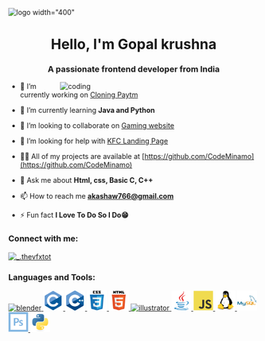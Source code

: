 ![logo width="400"](https://media2.giphy.com/media/4OAxDXv4RdUeg38JYi/giphy.gif?cid=790b7611e3962f840d0bc3020e36f4a7f2a18480cf548c23&rid=giphy.gif&ct=g)
<h1 align="center">Hello, I'm Gopal krushna</h1>
<h3 align="center">A passionate frontend developer from India</h3>

<img align="right" alt="coding" width="400" src="https://paradox.ba/paradox/wp-content/uploads/2019/09/4paradox-animation.gif"></img>

- 🔭 I’m currently working on [Cloning Paytm](https://codeminamo.github.io/Paytm-clone/)

- 🌱 I’m currently learning **Java and Python**

- 👯 I’m looking to collaborate on [Gaming website](https://codeminamo.github.io/Gaming-website/)

- 🤝 I’m looking for help with [KFC Landing Page](https://codeminamo.github.io/KFC-Landing-Page-Website/)

- 👨‍💻 All of my projects are available at [https://github.com/CodeMinamo](https://github.com/CodeMinamo)

- 💬 Ask me about **Html, css, Basic C, C++**

- 📫 How to reach me **akashaw766@gmail.com**

- ⚡ Fun fact **I Love To Do So I Do😁**

<h3 align="left">Connect with me:</h3>
<p align="left">
<a href="https://instagram.com/_.thevfxtot" target="blank"><img align="center" src="https://raw.githubusercontent.com/rahuldkjain/github-profile-readme-generator/master/src/images/icons/Social/instagram.svg" alt="_.thevfxtot" height="30" width="40" /></a>
</p>

<h3 align="left">Languages and Tools:</h3>
<p align="left"> <a href="https://www.blender.org/" target="_blank" rel="noreferrer"> <img src="https://download.blender.org/branding/community/blender_community_badge_white.svg" alt="blender" width="40" height="40"/> </a> <a href="https://www.cprogramming.com/" target="_blank" rel="noreferrer"> <img src="https://raw.githubusercontent.com/devicons/devicon/master/icons/c/c-original.svg" alt="c" width="40" height="40"/> </a> <a href="https://www.w3schools.com/cpp/" target="_blank" rel="noreferrer"> <img src="https://raw.githubusercontent.com/devicons/devicon/master/icons/cplusplus/cplusplus-original.svg" alt="cplusplus" width="40" height="40"/> </a> <a href="https://www.w3schools.com/css/" target="_blank" rel="noreferrer"> <img src="https://raw.githubusercontent.com/devicons/devicon/master/icons/css3/css3-original-wordmark.svg" alt="css3" width="40" height="40"/> </a> <a href="https://www.w3.org/html/" target="_blank" rel="noreferrer"> <img src="https://raw.githubusercontent.com/devicons/devicon/master/icons/html5/html5-original-wordmark.svg" alt="html5" width="40" height="40"/> </a> <a href="https://www.adobe.com/in/products/illustrator.html" target="_blank" rel="noreferrer"> <img src="https://www.vectorlogo.zone/logos/adobe_illustrator/adobe_illustrator-icon.svg" alt="illustrator" width="40" height="40"/> </a> <a href="https://www.java.com" target="_blank" rel="noreferrer"> <img src="https://raw.githubusercontent.com/devicons/devicon/master/icons/java/java-original.svg" alt="java" width="40" height="40"/> </a> <a href="https://developer.mozilla.org/en-US/docs/Web/JavaScript" target="_blank" rel="noreferrer"> <img src="https://raw.githubusercontent.com/devicons/devicon/master/icons/javascript/javascript-original.svg" alt="javascript" width="40" height="40"/> </a> <a href="https://www.linux.org/" target="_blank" rel="noreferrer"> <img src="https://raw.githubusercontent.com/devicons/devicon/master/icons/linux/linux-original.svg" alt="linux" width="40" height="40"/> </a> <a href="https://www.mysql.com/" target="_blank" rel="noreferrer"> <img src="https://raw.githubusercontent.com/devicons/devicon/master/icons/mysql/mysql-original-wordmark.svg" alt="mysql" width="40" height="40"/> </a> <a href="https://www.photoshop.com/en" target="_blank" rel="noreferrer"> <img src="https://raw.githubusercontent.com/devicons/devicon/master/icons/photoshop/photoshop-line.svg" alt="photoshop" width="40" height="40"/> </a> <a href="https://www.python.org" target="_blank" rel="noreferrer"> <img src="https://raw.githubusercontent.com/devicons/devicon/master/icons/python/python-original.svg" alt="python" width="40" height="40"/> </a> </p>
